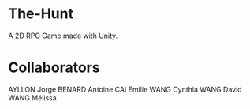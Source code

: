 # The-Hunt
A 2D RPG Game made with Unity.

# Collaborators
AYLLON Jorge BENARD Antoine CAI Emilie WANG Cynthia WANG David WANG Mélissa
